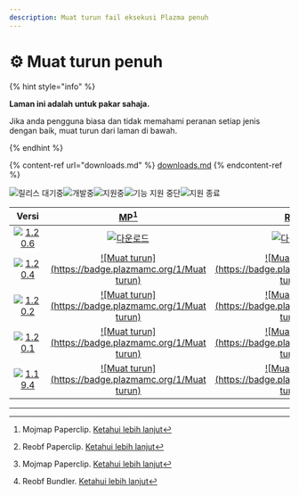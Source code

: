 ```yaml
---
description: Muat turun fail eksekusi Plazma penuh
---
```


# ⚙️ Muat turun penuh

{% hint style="info" %}

**Laman ini adalah untuk pakar sahaja.**

Jika anda pengguna biasa dan tidak memahami peranan setiap jenis dengan baik,
muat turun dari laman di bawah.

{% endhint %}

{% content-ref url="downloads.md" %}
[downloads.md](downloads.md)
{% endcontent-ref %}

[wtr]: https://badge.plazmamc.org/0/릴리스%20대기중

![릴리스 대기중][wtr]![개발중](https://badge.plazmamc.org/1/개발중)![지원중](https://badge.plazmamc.org/2/지원중)![기능 지원 중단](https://badge.plazmamc.org/6/기능%20지원%20중단)![지원 종료](https://badge.plazmamc.org/4/지원%20종료)

|                                       Versi                                       |                                                                                            [MP](#user-content-fn-1)[^1]                                                                                           |                                                                                            [RP](#user-content-fn-2)[^2]                                                                                           |                                                                                            [MB](#user-content-fn-3)[^3]                                                                                           |                                                                                            [RB](#user-content-fn-4)[^4]                                                                                           |
| :-------------------------------------------------------------------------------: | :---------------------------------------------------------------------------------------------------------------------------------------------------------------------------------------------------------------: | :---------------------------------------------------------------------------------------------------------------------------------------------------------------------------------------------------------------: | :---------------------------------------------------------------------------------------------------------------------------------------------------------------------------------------------------------------: | :---------------------------------------------------------------------------------------------------------------------------------------------------------------------------------------------------------------: |
| [![1.20.6](https://badge.plazmamc.org/2/1.20.6)](https://git.plazmamc.org/1.20.6) |                                                                   [![다운로드](https://badge.plazmamc.org/1/다운로드)](https://dl.plazmamc.org/1.20.6/0)                                                                  |                                                                   [![다운로드](https://badge.plazmamc.org/1/다운로드)](https://dl.plazmamc.org/1.20.6/1)                                                                  |                                                                   [![다운로드](https://badge.plazmamc.org/1/다운로드)](https://dl.plazmamc.org/1.20.6/2)                                                                  |                                                                   [![다운로드](https://badge.plazmamc.org/1/다운로드)](https://dl.plazmamc.org/1.20.6/3)                                                                  |
| [![1.20.4](https://badge.plazmamc.org/2/1.20.4)](https://git.plazmamc.org/1.20.4) | [![Muat turun](https://badge.plazmamc.org/1/Muat turun)](https://dl.plazmamc.org/1.20.4/0) | [![Muat turun](https://badge.plazmamc.org/1/Muat turun)](https://dl.plazmamc.org/1.20.4/1) | [![Muat turun](https://badge.plazmamc.org/1/Muat turun)](https://dl.plazmamc.org/1.20.4/2) | [![Muat turun](https://badge.plazmamc.org/1/Muat turun)](https://dl.plazmamc.org/1.20.4/3) |
| [![1.20.2](https://badge.plazmamc.org/4/1.20.2)](https://git.plazmamc.org/1.20.2) | [![Muat turun](https://badge.plazmamc.org/1/Muat turun)](https://dl.plazmamc.org/1.20.2/0) | [![Muat turun](https://badge.plazmamc.org/1/Muat turun)](https://dl.plazmamc.org/1.20.2/1) | [![Muat turun](https://badge.plazmamc.org/1/Muat turun)](https://dl.plazmamc.org/1.20.2/2) | [![Muat turun](https://badge.plazmamc.org/1/Muat turun)](https://dl.plazmamc.org/1.20.2/3) |
| [![1.20.1](https://badge.plazmamc.org/4/1.20.1)](https://git.plazmamc.org/1.20.1) | [![Muat turun](https://badge.plazmamc.org/1/Muat turun)](https://dl.plazmamc.org/1.20.1/0) | [![Muat turun](https://badge.plazmamc.org/1/Muat turun)](https://dl.plazmamc.org/1.20.1/1) | [![Muat turun](https://badge.plazmamc.org/1/Muat turun)](https://dl.plazmamc.org/1.20.1/2) | [![Muat turun](https://badge.plazmamc.org/1/Muat turun)](https://dl.plazmamc.org/1.20.1/3) |
| [![1.19.4](https://badge.plazmamc.org/4/1.19.4)](https://git.plazmamc.org/1.19.4) | [![Muat turun](https://badge.plazmamc.org/1/Muat turun)](https://dl.plazmamc.org/1.19.4/0) | [![Muat turun](https://badge.plazmamc.org/1/Muat turun)](https://dl.plazmamc.org/1.19.4/1) | [![Muat turun](https://badge.plazmamc.org/1/Muat turun)](https://dl.plazmamc.org/1.19.4/2) | [![Muat turun](https://badge.plazmamc.org/1/Muat turun)](https://dl.plazmamc.org/1.19.4/3) |

***

[^1]: Mojmap Paperclip. [Ketahui lebih lanjut](../administration/getting-started#id-2)

[^2]: Reobf Paperclip. [Ketahui lebih lanjut](../administration/getting-started#id-2)

[^3]: Mojmap Paperclip. [Ketahui lebih lanjut](../administration/getting-started#id-2)

[^4]: Reobf Bundler. [Ketahui lebih lanjut](../administration/getting-started#id-2)
